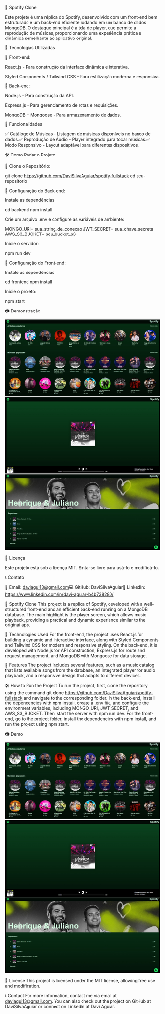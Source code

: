 🎵 Spotify Clone

Este projeto é uma réplica do Spotify, desenvolvido com um front-end bem estruturado e um back-end eficiente rodando em um banco de dados MongoDB. O destaque principal é a tela de player, que permite a reprodução de músicas, proporcionando uma experiência prática e dinâmica semelhante ao aplicativo original.

🚀 Tecnologias Utilizadas

🔹 Front-end:

React.js - Para construção da interface dinâmica e interativa.

Styled Components / Tailwind CSS - Para estilização moderna e responsiva.

🔹 Back-end:

Node.js - Para construção da API.

Express.js - Para gerenciamento de rotas e requisições.

MongoDB + Mongoose - Para armazenamento de dados.


📌 Funcionalidades

✅ Catálogo de Músicas - Listagem de músicas disponíveis no banco de dados.✅ Reprodução de Áudio - Player integrado para tocar músicas.✅ Modo Responsivo - Layout adaptável para diferentes dispositivos.

🛠 Como Rodar o Projeto

🔹 Clone o Repositório:

git clone https://github.com/DaviSilvaAguiar/spotify-fullstack
cd seu-repositorio

🔹 Configuração do Back-end:

Instale as dependências:

cd backend
npm install

Crie um arquivo .env e configure as variáveis de ambiente:

MONGO_URI= sua_string_de_conexao
JWT_SECRET= sua_chave_secreta
AWS_S3_BUCKET= seu_bucket_s3

Inicie o servidor:

npm run dev

🔹 Configuração do Front-end:

Instale as dependências:

cd frontend
npm install

Inicie o projeto:

npm start

📷 Demonstração

![Tela Inicial](front-end/src/assets/demo/menuinicial.png)
![Tela de Player](front-end/src/assets/demo/player.png)
![Tela de Playlist](front-end/src/assets/demo/playlist.png)

📜 Licença

Este projeto está sob a licença MIT. Sinta-se livre para usá-lo e modificá-lo.

📞 Contato

📧 Email: daviagui13@gmail.com💻 GitHub: DaviSilvaAguiar🔗 LinkedIn: https://www.linkedin.com/in/davi-aguiar-b4b738280/


🎵 Spotify Clone
This project is a replica of Spotify, developed with a well-structured front-end and an efficient back-end running on a MongoDB database. The main highlight is the player screen, which allows music playback, providing a practical and dynamic experience similar to the original app.

🚀 Technologies Used
For the front-end, the project uses React.js for building a dynamic and interactive interface, along with Styled Components and Tailwind CSS for modern and responsive styling. On the back-end, it is developed with Node.js for API construction, Express.js for route and request management, and MongoDB with Mongoose for data storage.

📌 Features
The project includes several features, such as a music catalog that lists available songs from the database, an integrated player for audio playback, and a responsive design that adapts to different devices.

🛠 How to Run the Project
To run the project, first, clone the repository using the command git clone https://github.com/DaviSilvaAguiar/spotify-fullstack and navigate to the corresponding folder. In the back-end, install the dependencies with npm install, create a .env file, and configure the environment variables, including MONGO_URI, JWT_SECRET, and AWS_S3_BUCKET. Then, start the server with npm run dev. For the front-end, go to the project folder, install the dependencies with npm install, and run the project using npm start.

📷 Demo

![Tela Inicial](front-end/src/assets/demo/menuinicial.png)
![Tela de Player](front-end/src/assets/demo/player.png)
![Tela de Playlist](front-end/src/assets/demo/playlist.png)

📜 License
This project is licensed under the MIT license, allowing free use and modification.

📞 Contact
For more information, contact me via email at daviagui13@gmail.com. You can also check out the project on GitHub at DaviSilvaAguiar or connect on LinkedIn at Davi Aguiar.
